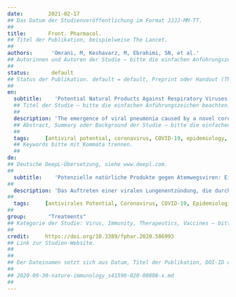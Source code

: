 ```yaml
---
date:        2021-02-17
## Das Datum der Studienveröffentlichung im Format JJJJ-MM-TT.
##
title:       Front. Pharmacol.
## Titel der Publikation, beispielweise The Lancet.
##
authors:      'Omrani, M, Keshavarz, M, Ebrahimi, SN, et al.'
## Autorinnen und Autoren der Studie – bitte die einfachen Anführungszeichen beachten!
##
status:       default
## Status der Publikation. default = default, Preprint oder Handout (Thesenpapier)
##
en:
  subtitle:    'Potential Natural Products Against Respiratory Viruses: A Perspective to Develop Anti-COVID-19 Medicines'
  ## Titel der Studie – bitte die einfachen Anführungszeichen beachten!
  ##
  description: 'The emergence of viral pneumonia caused by a novel coronavirus (CoV), known as the 2019 novel coronavirus (2019-nCoV), resulted in a contagious acute respiratory infectious disease in December 2019 in Wuhan, Hubei Province, China. Its alarmingly quick transmission to many countries across the world and a considerable percentage of morbidity and mortality made the World Health Organization recognize it as a pandemic on March 11, 2020. The perceived risk of infection has led many research groups to study COVID-19 from different aspects. In this literature review, the phylogenetics and taxonomy of COVID-19 coronavirus, epidemiology, and respiratory viruses similar to COVID-19 and their mode of action are documented in an approach to understand the behavior of the current virus. Moreover, we suggest targeting the receptors of SARS-CoV and SARS-CoV-2 such as ACE2 and other proteins including 3CLpro and PLpro for improving antiviral activity and immune response against COVID-19 disease. Additionally, since phytochemicals play an essential role in complementary therapies for viral infections, we summarized different bioactive natural products against the mentioned respiratory viruses with a focus on influenza A, SARS-CoV, MERS, and COVID-19.Based on current literature, 130 compounds have antiviral potential, and of these, 94 metabolites demonstrated bioactivity against coronaviruses. Interestingly, these are classified in different groups of natural products, including alkaloids, flavonoids, terpenoids, and others. Most of these compounds comprise flavonoid skeletons. Based on our survey, xanthoangelol E (88), isolated from Angelica keiskei (Miq.) Koidz showed inhibitory activity against SARS-CoV PLpro with the best IC50 value of 1.2 μM. Additionally, hispidulin (3), quercetin (6), rutin (8), saikosaponin D (36), glycyrrhizin (47), and hesperetin (55) had remarkable antiviral potential against different viral infections. Among these compounds, quercetin (6) exhibited antiviral activities against influenza A, SARS-CoV, and COVID-19 and this seems to be a highly promising compound. In addition, our report discusses the obstacles and future perspectives to highlight the importance of developing screening programs to investigate potential natural medicines against COVID-19.'
  ## Abstract, Summary oder Background der Studie – bitte die einfachen Anführungszeichen b
  ##
  tags:     [antiviral potential, coronavirus, COVID-19, epidemiology, mode of action, 2019-nCoV, phylogenetic, phytochemicals]
  ## Keywords bitte mit Kommata trennen.
  ##
de: 
## Deutsche DeepL-Übersetzung, siehe www.deepl.com.
##
  subtitle:    'Potenzielle natürliche Produkte gegen Atemwegsviren: Eine Perspektive für die Entwicklung von Anti-COVID-19-Medikamenten'
##
  description: 'Das Auftreten einer viralen Lungenentzündung, die durch ein neuartiges Coronavirus (CoV) verursacht wird, das als neuartiges Coronavirus 2019 (2019-nCoV) bekannt ist, führte im Dezember 2019 in Wuhan, Provinz Hubei, China, zu einer ansteckenden akuten Infektionskrankheit der Atemwege. Die alarmierend schnelle Übertragung in viele Länder der Welt und ein beträchtlicher Prozentsatz an Morbidität und Mortalität führten dazu, dass die Weltgesundheitsorganisation das Virus am 11. März 2020 als Pandemie anerkannte. Das wahrgenommene Infektionsrisiko hat viele Forschergruppen dazu veranlasst, COVID-19 unter verschiedenen Aspekten zu untersuchen. In dieser Literaturübersicht werden die Phylogenetik und Taxonomie des COVID-19-Coronavirus, die Epidemiologie sowie COVID-19-ähnliche Atemwegsviren und deren Wirkungsweise dokumentiert, um das Verhalten des aktuellen Virus zu verstehen. Darüber hinaus schlagen wir vor, die Rezeptoren von SARS-CoV und SARS-CoV-2 wie ACE2 und andere Proteine wie 3CLpro und PLpro ins Visier zu nehmen, um die antivirale Aktivität und die Immunreaktion gegen COVID-19 zu verbessern. Da Phytochemikalien eine wesentliche Rolle in ergänzenden Therapien für Virusinfektionen spielen, haben wir verschiedene bioaktive Naturstoffe gegen die genannten Atemwegsviren zusammengefasst, wobei der Schwerpunkt auf Influenza A, SARS-CoV, MERS und COVID-19 liegt. 130 Verbindungen haben laut aktueller Literatur ein antivirales Potenzial, von denen 94 Metaboliten Bioaktivität gegen Coronaviren gezeigt haben. Interessanterweise werden diese in verschiedene Gruppen von Naturprodukten eingeteilt, darunter Alkaloide, Flavonoide, Terpenoide und andere. Die meisten dieser Verbindungen bestehen aus einem Flavonoidgerüst. Ausgehend von unserer Untersuchung zeigte das aus Angelica keiskei (Miq.) Koidz isolierte Xanthoangelol E (88) eine hemmende Wirkung gegen SARS-CoV PLpro mit dem besten IC50-Wert von 1,2 μM. Darüber hinaus hatten Hispidulin (3), Quercetin (6), Rutin (8), Saikosaponin D (36), Glycyrrhizin (47) und Hesperetin (55) ein bemerkenswertes antivirales Potenzial gegen verschiedene Virusinfektionen. Unter diesen Verbindungen zeigte Quercetin (6) antivirale Aktivitäten gegen Influenza A, SARS-CoV und COVID-19 und scheint eine vielversprechende Verbindung zu sein. Darüber hinaus werden in unserem Bericht die Hindernisse und Zukunftsaussichten erörtert, um die Bedeutung der Entwicklung von Screening-Programmen zur Erforschung potenzieller natürlicher Arzneimittel gegen COVID-19 hervorzuheben.'
##
  tags:     [antivirales Potential, Coronavirus, COVID-19, Epidemiologie, Wirkungsweise, 2019-nCoV, phylogenetisch, Phytochemikalien]
##
group:       "Treatments"
## Kategorie der Studie: Virus, Immunity, Therapeutics, Vaccines – bitte die Anführungszeichen beachten!
##
credit:     https://doi.org/10.3389/fphar.2020.586993
## Link zur Studien-Website.
##
##
## Der Dateinamen setzt sich aus Datum, Titel der Publikation, DOI-ID der Studie (nach dem letzten Slash) und der Dateiendung zusammen. Bitte den Unterstrich vor der DOI-ID beachten!
##
## 2020-09-30-nature-immunology_s41590-020-00808-x.md
##
---
```

<object data="{{ page.link }}" style='height:calc(100vh - 400px); width: 100%' type='application/pdf'></object>
